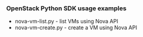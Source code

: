 ### OpenStack Python SDK usage examples

* nova-vm-list.py - list VMs using Nova API
* nova-vm-create.py	 - create a VM using Nova API
